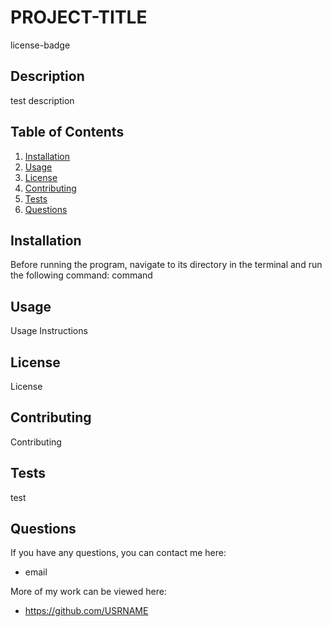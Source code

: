 # PROJECT-TITLE
license-badge
## Description

test description

## Table of Contents
1. [Installation](#installation)
2. [Usage](#usage)
3. [License](#license)
4. [Contributing](#contributing)
5. [Tests](#tests)
6. [Questions](#questions)

## Installation

Before running the program, navigate to its directory in the terminal and run the following command:
    command

## Usage
Usage Instructions
## License
License
## Contributing
Contributing
## Tests
test
## Questions
If you have any questions, you can contact me here:
* email

More of my work can be viewed here:
* https://github.com/USRNAME
